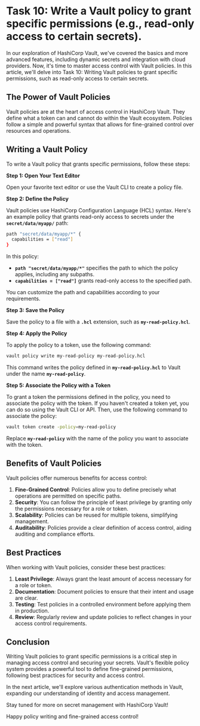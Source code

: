 # Task 10: Write a Vault policy to grant specific permissions (e.g., read-only access to certain secrets).

In our exploration of HashiCorp Vault, we've covered the basics and more advanced features, including dynamic secrets and integration with cloud providers. Now, it's time to master access control with Vault policies. In this article, we'll delve into Task 10: Writing Vault policies to grant specific permissions, such as read-only access to certain secrets.

## **The Power of Vault Policies**

Vault policies are at the heart of access control in HashiCorp Vault. They define what a token can and cannot do within the Vault ecosystem. Policies follow a simple and powerful syntax that allows for fine-grained control over resources and operations.

## **Writing a Vault Policy**

To write a Vault policy that grants specific permissions, follow these steps:

**Step 1: Open Your Text Editor**

Open your favorite text editor or use the Vault CLI to create a policy file.

**Step 2: Define the Policy**

Vault policies use HashiCorp Configuration Language (HCL) syntax. Here's an example policy that grants read-only access to secrets under the **`secret/data/myapp/`** path:

```bash
path "secret/data/myapp/*" {
  capabilities = ["read"]
}
```

In this policy:

- **`path "secret/data/myapp/*"`** specifies the path to which the policy applies, including any subpaths.
- **`capabilities = ["read"]`** grants read-only access to the specified path.

You can customize the path and capabilities according to your requirements.

**Step 3: Save the Policy**

Save the policy to a file with a **`.hcl`** extension, such as **`my-read-policy.hcl`**.

**Step 4: Apply the Policy**

To apply the policy to a token, use the following command:

```bash
vault policy write my-read-policy my-read-policy.hcl
```

This command writes the policy defined in **`my-read-policy.hcl`** to Vault under the name **`my-read-policy`**.

**Step 5: Associate the Policy with a Token**

To grant a token the permissions defined in the policy, you need to associate the policy with the token. If you haven't created a token yet, you can do so using the Vault CLI or API. Then, use the following command to associate the policy:

```bash
vault token create -policy=my-read-policy
```

Replace **`my-read-policy`** with the name of the policy you want to associate with the token.

## **Benefits of Vault Policies**

Vault policies offer numerous benefits for access control:

1. **Fine-Grained Control**: Policies allow you to define precisely what operations are permitted on specific paths.
2. **Security**: You can follow the principle of least privilege by granting only the permissions necessary for a role or token.
3. **Scalability**: Policies can be reused for multiple tokens, simplifying management.
4. **Auditability**: Policies provide a clear definition of access control, aiding auditing and compliance efforts.

## **Best Practices**

When working with Vault policies, consider these best practices:

1. **Least Privilege**: Always grant the least amount of access necessary for a role or token.
2. **Documentation**: Document policies to ensure that their intent and usage are clear.
3. **Testing**: Test policies in a controlled environment before applying them in production.
4. **Review**: Regularly review and update policies to reflect changes in your access control requirements.

## **Conclusion**

Writing Vault policies to grant specific permissions is a critical step in managing access control and securing your secrets. Vault's flexible policy system provides a powerful tool to define fine-grained permissions, following best practices for security and access control.

In the next article, we'll explore various authentication methods in Vault, expanding our understanding of identity and access management.

Stay tuned for more on secret management with HashiCorp Vault!

Happy policy writing and fine-grained access control!